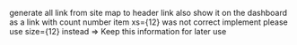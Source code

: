 generate all link from site map to header link
also show it on the dashboard as a link with count number
item xs={12} was not correct implement please use size={12} instead => Keep this information for later use